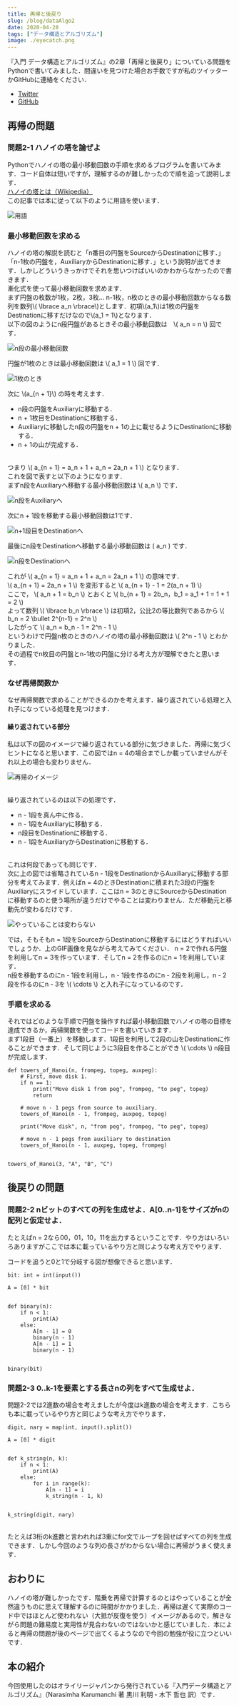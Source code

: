 ```yaml
---
title: 再帰と後戻り
slug: /blog/dataAlgo2
date: 2020-04-28
tags: ["データ構造とアルゴリズム"]
image: ./eyecatch.png
---
```


『入門 データ構造とアルゴリズム』の2章「再帰と後戻り」についている問題をPythonで書いてみました．間違いを見つけた場合お手数ですが私のツイッターかGitHubに連絡をください．
<br>
- [Twitter](https://twitter.com/chaya2z)
- [GitHub](https://github.com/chaya2z/DataStructuresAndAlgorithms/tree/master/2_recursive_and_backtracking)

## 再帰の問題

### 問題2-1 ハノイの塔を論ぜよ

Pythonでハノイの塔の最小移動回数の手順を求めるプログラムを書いてみます．コード自体は短いですが，理解するのが難しかったので順を追って説明します．<br>
[ハノイの塔とは（Wikipedia）](https://ja.wikipedia.org/wiki/%E3%83%8F%E3%83%8E%E3%82%A4%E3%81%AE%E5%A1%94) <br>
この記事では本に従って以下のように用語を使います．<br>

![用語](../../assets/terms.png)

### 最小移動回数を求める

ハノイの塔の解説を読むと「n番目の円盤をSourceからDestinationに移す．」「n-1枚の円盤を，AuxiliaryからDestinationに移す．」という説明が出てきます．しかしどういうきっかけでそれを思いつけばいいのかわからなかったので書きます．<br>
漸化式を使って最小移動回数を求めます．<br>
まず円盤の枚数が1枚，2枚，3枚... n-1枚，n枚のときの最小移動回数からなる数列を数列\\( \lbrace a_n \rbrace\\)とします．初項\\(a_1\\)は1枚の円盤をDestinationに移すだけなので\\(a_1 = 1\\)となります．<br>
以下の図のようにn段円盤があるときその最小移動回数は　\\( a_n = n \\) 回です．

![n段の最小移動回数](../../assets/defan.png)

円盤が1枚のときは最小移動回数は \\( a_1 = 1 \\) 回です．

![1枚のとき](../../assets/n1.png)

次に \\(a_{n + 1}\\) の時を考えます．
<br>
- n段の円盤をAuxiliaryに移動する．
- n + 1枚目をDestinationに移動する．
- Auxiliaryに移動したn段の円盤をn + 1の上に載せるようにDestinationに移動する．
- n + 1の山が完成する．

<br>つまり \\( a_{n + 1} = a_n + 1 + a_n = 2a_n + 1 \\) となります．<br>
これを図で表すと以下のようになります．<br>
まずn段をAuxiliaryへ移動する最小移動回数は \\( a_n \\) です．

![n段をAuxiliaryへ](../../assets/ndestaux.png)

次にn + 1段を移動する最小移動回数は1です．

![n+1段目をDestinationへ](../../assets/n1todest.png)

最後にn段をDestinationへ移動する最小移動回数は \( a_n \) です．<br>

![n段をDestinationへ](../../assets/nauxdest.png)


これが \\( a_{n + 1} = a_n + 1 + a_n = 2a_n + 1 \\) の意味です．<br>
\\( a_{n + 1} = 2a_n + 1 \\) を変形すると
\\( a_{n + 1} - 1 = 2(a_n + 1) \\) <br>
ここで， \\( a_n + 1 = b_n \\) とおくと
\\( b_{n + 1} = 2b_n，b_1 = a_1 + 1 = 1 + 1 = 2 \\) <br>
よって数列 \\( \lbrace b_n \rbrace \\) は初項2，公比2の等比数列であるから
\\( b_n = 2 \bullet 2^{n-1} = 2^n \\) <br>
したがって \\( a_n = b_n - 1 = 2^n - 1 \\) <br>
というわけで円盤n枚のときのハノイの塔の最小移動回数は \\( 2^n - 1 \\) とわかりました．<br>
その過程でn枚目の円盤とn-1枚の円盤に分ける考え方が理解できたと思います．

### なぜ再帰関数か

なぜ再帰関数で求めることができるのかを考えます．繰り返されている処理と入れ子になっている処理を見つけます．

#### 繰り返されている部分

私は以下の図のイメージで繰り返されている部分に気づきました．再帰に気づくヒントになると思います．この図ではn = 4の場合までしか載っていませんがそれ以上の場合も変わりません．

![再帰のイメージ](./towersOfHanoi.gif)

<br>繰り返されているのは以下の処理です．
<br>
- n - 1段を真ん中に作る．
- n - 1段をAuxiliaryに移動する．
- n段目をDestinationに移動する．
- n - 1段をAuxiliaryからDestinationに移動する．

<br>これは何段であっても同じです．<br>
次に上の図では省略されているn - 1段をDestinationからAuxiliaryに移動する部分を考えてみます．例えばn = 4のときDestinationに積まれた3段の円盤をAuxiliaryにスライドしています．ここはn = 3のときにSourceからDestinationに移動するのと使う場所が違うだけでやることは変わりません．ただ移動元と移動先が変わるだけです．<br>

![やっていることは変わらない](../../assets/n3move.png)

では，そもそもn = 1段をSourceからDestinationに移動するにはどうすればいいでしょうか．上のGIF画像を見ながら考えてみてください．
n = 2で作れる円盤を利用してn = 3を作っています．そしてn = 2を作るのにn = 1を利用しています．<br>
n段を移動するのにn - 1段を利用し，n - 1段を作るのにn - 2段を利用し，n - 2段を作るのにn - 3を \\( \cdots \\) と入れ子になっているのです．

### 手順を求める

それではどのような手順で円盤を操作すれば最小移動回数でハノイの塔の目標を達成できるか，再帰関数を使ってコードを書いていきます．<br>
まず1段目（一番上）を移動します．1段目を利用して2段の山をDestinationに作ることができます．そして同じように3段目を作ることができ \\( \cdots \\) n段目が完成します．
<br>

```
def towers_of_Hanoi(n, frompeg, topeg, auxpeg):
    # First, move disk 1.
    if n == 1:
        print("Move disk 1 from peg", frompeg, "to peg", topeg)
        return

    # move n - 1 pegs from source to auxiliary.
    towers_of_Hanoi(n - 1, frompeg, auxpeg, topeg)

    print("Move disk", n, "from peg", frompeg, "to peg", topeg)

    # move n - 1 pegs from auxiliary to destination
    towers_of_Hanoi(n - 1, auxpeg, topeg, frompeg)


towers_of_Hanoi(3, "A", "B", "C")

```


## 後戻りの問題

### 問題2-2 nビットのすべての列を生成せよ．A[0..n-1]をサイズがnの配列と仮定せよ．

たとえばn = 2なら00，01，10，11を出力するということです．やり方はいろいろありますがここでは本に載っているやり方と同じような考え方でやります．

コードを追うと0と1で分岐する図が想像できると思います．
<br>

```
bit: int = int(input())

A = [0] * bit


def binary(n):
    if n < 1:
        print(A)
    else:
        A[n - 1] = 0
        binary(n - 1)
        A[n - 1] = 1
        binary(n - 1)


binary(bit)

```

### 問題2-3 0..k-1を要素とする長さnの列をすべて生成せよ．

問題2-2では2進数の場合を考えましたが今度はk進数の場合を考えます．こちらも本に載っているやり方と同じような考え方でやります．
<br>
```
digit, nary = map(int, input().split())

A = [0] * digit


def k_string(n, k):
    if n < 1:
        print(A)
    else:
        for i in range(k):
            A[n - 1] = i
            k_string(n - 1, k)


k_string(digit, nary)

```

<br>たとえば3桁のk進数と言われれば3重にfor文でループを回せばすべての列を生成できます．しかし今回のような列の長さがわからない場合に再帰がうまく使えます．

## おわりに

ハノイの塔が難しかったです．階乗を再帰で計算するのとはやっていることが全然違うものに思えて理解するのに時間がかかりました．再帰は遅くて実際のコード中ではほとんど使われない（大抵が反復を使う）イメージがあるので，解きながら問題の難易度と実用性が見合わないのではないかと感じていました．本によると再帰の問題が後のページで出てくるようなので今回の勉強が役に立つといいです．

## 本の紹介

今回使用したのはオライリージャパンから発行されている『入門データ構造とアルゴリズム』（Narasimha Karumanchi 著 黒川 利明・木下 哲也 訳）です．


